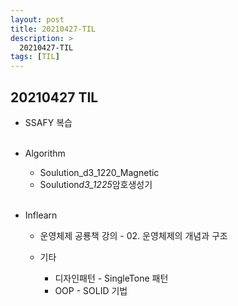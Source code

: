 ```yaml
---
layout: post
title: 20210427-TIL
description: >
  20210427-TIL
tags: [TIL]
---
```


## 20210427 TIL

- SSAFY 복습
  <br><br>
- Algorithm
  - Soulution_d3_1220_Magnetic
  - Soulution*d3_1225*암호생성기
    <br><br>
- Inflearn

  - 운영체제 공룡책 강의 - 02. 운영체제의 개념과 구조

  - 기타
    - 디자인패턴 - SingleTone 패턴
    - OOP - SOLID 기법
